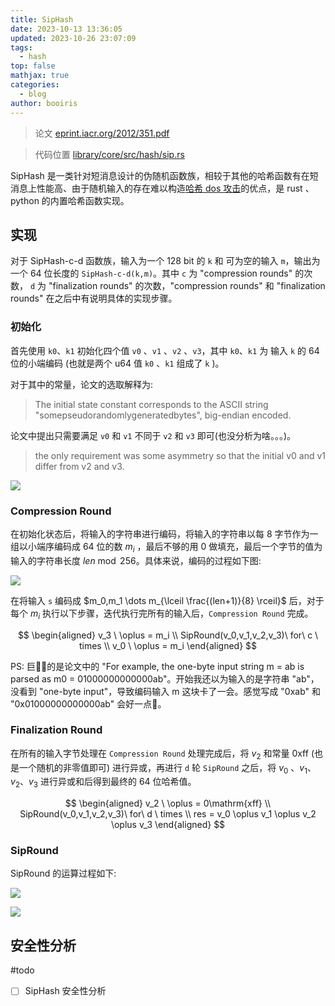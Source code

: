 ```yaml
---
title: SipHash
date: 2023-10-13 13:36:05
updated: 2023-10-26 23:07:09
tags:
  - hash
top: false
mathjax: true
categories:
  - blog
author: booiris
---
```

> 论文 [eprint.iacr.org/2012/351.pdf](https://eprint.iacr.org/2012/351.pdf)

> 代码位置 [library/core/src/hash/sip.rs](https://github.com/rust-lang/rust/blob/1.72.0/library/core/src/hash/sip.rs)

SipHash 是一类针对短消息设计的伪随机函数族，相较于其他的哈希函数有在短消息上性能高、由于随机输入的存在难以构造[哈希 dos 攻击](../todo/todo.md)的优点，是 rust 、python 的内置哈希函数实现。

## 实现

对于 SipHash-c-d 函数族，输入为一个 128 bit 的 `k` 和 可为空的输入 `m`，输出为一个 64 位长度的 `SipHash-c-d(k,m)`。其中 `c` 为 "compression rounds" 的次数， `d` 为 "finalization rounds" 的次数，"compression rounds" 和 "finalization rounds" 在之后中有说明具体的实现步骤。

### 初始化

首先使用 `k0`、`k1` 初始化四个值 `v0` 、`v1` 、`v2` 、`v3`，其中 `k0`、`k1` 为 输入 `k` 的 64 位的小端编码 (也就是两个 u64 值 `k0` 、`k1` 组成了 `k` )。

对于其中的常量，论文的选取解释为:

> The initial state constant corresponds to the ASCII string "somepseudorandomlygeneratedbytes", big-endian encoded.

论文中提出只需要满足 `v0` 和 `v1` 不同于 `v2` 和 `v3` 即可(也没分析为啥。。。)。

> the only requirement was some asymmetry so that the initial v0 and v1 differ from v2 and v3.

![](https://cdn.jsdelivr.net/gh/booiris-cdn/img/spihash1.png)

### Compression Round

在初始化状态后，将输入的字符串进行编码，将输入的字符串以每 8 字节作为一组以小端序编码成 64 位的数 $m_i$ ，最后不够的用 0 做填充，最后一个字节的值为输入的字符串长度 $len \bmod 256$。具体来说，编码的过程如下图:

![](https://cdn.jsdelivr.net/gh/booiris-cdn/img/siphash_encode.png)

在将输入 `s` 编码成 $m_0,m_1 \dots m_{\lceil \frac{(len+1)}{8} \rceil}$ 后，对于每个 $m_i$ 执行以下步骤，迭代执行完所有的输入后，`Compression Round` 完成。

$$
\begin{aligned}
v_3 \ \oplus = m_i \\
SipRound(v_0,v_1,v_2,v_3)\ for\   c \ times \\
v_0 \ \oplus = m_i 
\end{aligned}
$$

PS: 巨💩🤡的是论文中的 "For example, the one-byte input string m = ab is parsed as m0 = 01000000000000ab"。开始我还以为输入的是字符串 "ab"，没看到 "one-byte input"，导致编码输入 m 这块卡了一会。感觉写成 "0xab" 和 "0x01000000000000ab" 会好一点🤡。

### Finalization Round

在所有的输入字节处理在 `Compression Round` 处理完成后，将 $v_2$ 和常量 $0\mathrm{xff}$ (也是一个随机的非零值即可) 进行异或，再进行 `d` 轮 `SipRound` 之后，将 $v_0$ 、$v_1$、$v_2$、$v_3$ 进行异或和后得到最终的 64 位哈希值。

$$
\begin{aligned}
v_2 \ \oplus = 0\mathrm{xff} \\
SipRound(v_0,v_1,v_2,v_3)\ for\   d \ times \\
res = v_0 \oplus v_1 \oplus v_2 \oplus v_3
\end{aligned}
$$

### SipRound

SipRound 的运算过程如下:

![](https://cdn.jsdelivr.net/gh/booiris-cdn/img/siphash_sipround1.png)

![](https://cdn.jsdelivr.net/gh/booiris-cdn/img/spihash2.png)

## 安全性分析

#todo

- [ ] SipHash 安全性分析  
